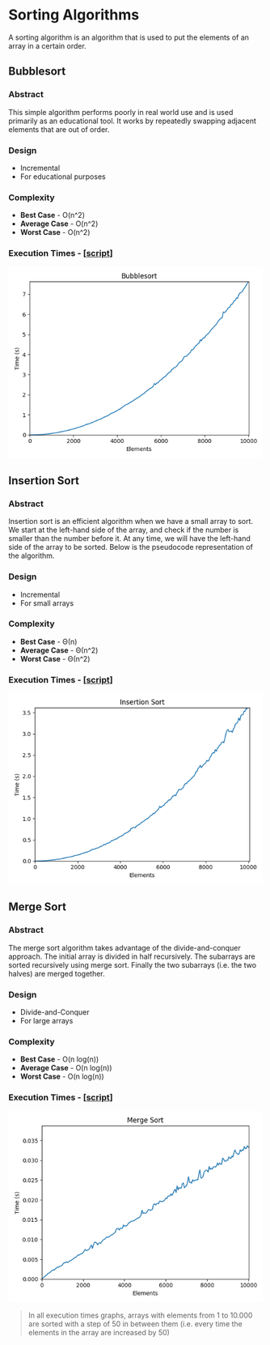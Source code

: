 # Sorting Algorithms

A sorting algorithm is an algorithm that is used to put the elements of an array in a certain order.

## Bubblesort

### Abstract

This simple algorithm performs poorly in real world use and is used primarily as an educational tool. It works by
repeatedly swapping adjacent elements that are out of order.

### Design

- Incremental
- For educational purposes

### Complexity

- **Best Case** - O(n^2)
- **Average Case** - O(n^2)
- **Worst Case** - O(n^2)

### Execution Times - [[script](/plots/bubblesort_plot.py)]

<!--suppress ALL-->
<p align="center">
  <img src="/plots/assets/bubblesort.png" alt="insertion sort">
</p>

## Insertion Sort

### Abstract

Insertion sort is an efficient algorithm when we have a small array to sort. We start at the left-hand side of the
array, and check if the number is smaller than the number before it. At any time, we will have the left-hand side of
the array to be sorted. Below is the pseudocode representation of the algorithm.

### Design

- Incremental
- For small arrays

### Complexity

- **Best Case** - Θ(n)
- **Average Case** - Θ(n^2)
- **Worst Case** - Θ(n^2)

### Execution Times - [[script](/plots/insertion_sort_plot.py)]

<p align="center">
  <img src="/plots/assets/insertion_sort.png" alt="insertion sort">
</p>

## Merge Sort

### Abstract

The merge sort algorithm takes advantage of the divide-and-conquer approach. The initial array is divided in half
recursively. The subarrays are sorted recursively using merge sort. Finally the two subarrays (i.e. the two halves)
are merged together.

### Design

- Divide-and-Conquer
- For large arrays

### Complexity

- **Best Case** - O(n log(n))
- **Average Case** - O(n log(n))
- **Worst Case** - O(n log(n))

### Execution Times - [[script](/plots/merge_sort_plot.py)]

<p align="center">
  <img src="/plots/assets/merge_sort.png" alt="merge sort">
</p>

> In all execution times graphs, arrays with elements from 1 to 10.000 are sorted with a step of 50
> in between them (i.e. every time the elements in the array are increased by 50)
